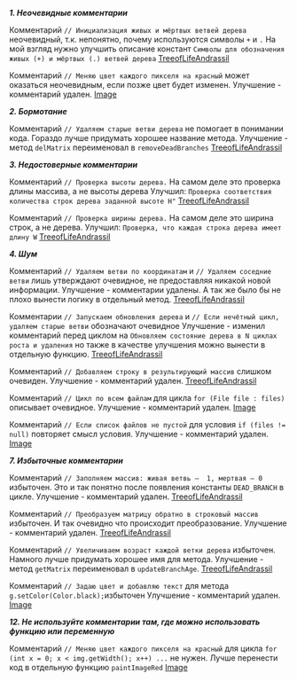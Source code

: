 ***1. Неочевидные комментарии***

Комментарий `// Инициализация живых и мёртвых ветвей дерева`
неочевидный, т.к. непонятно, почему используются символы `+` и `.`
На мой взгляд нужно улучшить описание констант 
`Символы для обозначения живых (+) и мёртвых (.) ветвей дерева` 
[TreeofLifeAndrassil](https://github.com/deionnle/Survivor/blob/main/TreeofLifeAndrassil.java#L5)

Комментарий `// Меняю цвет каждого пикселя на красный`
может оказаться неочевидным, если позже цвет будет изменен.
Улучшение - комментарий удален.
[Image](https://github.com/deionnle/Test/blob/main/Image.java)

***2. Бормотание***

Комментарий `// Удаляем старые ветви дерева`
не помогает в понимании кода. Гораздо лучше придумать хорошее
название метода.
Улучшение - метод `delMatrix` переименовал в `removeDeadBranches`
[TreeofLifeAndrassil](https://github.com/deionnle/Survivor/blob/main/TreeofLifeAndrassil.java#L66)

***3. Недостоверные комментарии***

Комментарий `// Проверка высоты дерева.`
На самом деле это проверка длины массива, а не высоты дерева
Улучшил: `Проверка соответствия количества строк дерева заданной высоте H"`
[TreeofLifeAndrassil](https://github.com/deionnle/Survivor/blob/main/TreeofLifeAndrassil.java#L11)

Комментарий `// Проверка ширины дерева.`
На самом деле это ширина строк, а не дерева.
Улучшил: `Проверка, что каждая строка дерева имеет длину W`
[TreeofLifeAndrassil](https://github.com/deionnle/Survivor/blob/main/TreeofLifeAndrassil.java#L15)

***4. Шум***

Комментарий `// Удаляем ветви по координатам` и `// Удаляем соседние ветви`
лишь утверждают очевидное, не предоставляя никакой новой информации.
Улучшение - комментарии удалены. А так же было бы не плохо вынести логику в отдельный метод.
[TreeofLifeAndrassil](https://github.com/deionnle/Survivor/blob/main/TreeofLifeAndrassil.java)

Комментарии `// Запускаем обновления дерева` и
`// Если нечётный цикл, удаляем старые ветви` обозначают очевидное
Улучшение - изменил комментарий перед циклом на `Обновляем состояние дерева в N циклах роста и удаления`
но также в качестве улучшения можно вынести в отдельную функцию.
[TreeofLifeAndrassil](https://github.com/deionnle/Survivor/blob/main/TreeofLifeAndrassil.java#L34)

Комментарий `// Добавляем строку в результирующий массив`
слишком очевиден.
Улучшение - комментарий удален.
[TreeofLifeAndrassil](https://github.com/deionnle/Survivor/blob/main/TreeofLifeAndrassil.java)

Комментарий `// Цикл по всем файлам` для цикла `for (File file : files)`
описывает очевидное.
Улучшение - комментарий удален.
[Image](https://github.com/deionnle/Test/blob/main/Image.java)

Комментарий `// Если список файлов не пустой` для условия `if (files != null)`
повторяет смысл условия.
Улучшение - комментарий удален.
[Image](https://github.com/deionnle/Test/blob/main/Image.java)

***7. Избыточные комментарии***

Комментарий `// Заполняем массив: живая ветвь —  1, мертвая — 0`
избыточен. Это и так понятно после появления константы `DEAD_BRANCH` в цикле.
Улучшение - комментарий удален.
[TreeofLifeAndrassil](https://github.com/deionnle/Survivor/blob/main/TreeofLifeAndrassil.java)

Комментарий `// Преобразуем матрицу обратно в строковый массив`
избыточен. И так очевидно что происходит преобразование.
Улучшение - комментарий удален.
[TreeofLifeAndrassil](https://github.com/deionnle/Survivor/blob/main/TreeofLifeAndrassil.java)

Комментарий `// Увеличиваем возраст каждой ветки дерева`
избыточен. Намного лучше придумать хорошее имя для метода.
Улучшение - метод `getMatrix` переименовал в `updateBranchAge`.
[TreeofLifeAndrassil](https://github.com/deionnle/Survivor/blob/main/TreeofLifeAndrassil.java#L57)

Комментарий `// Задаю цвет и добавляю текст` для метода `g.setColor(Color.black);`избыточен
Улучшение - комментарий удален.
[Image](https://github.com/deionnle/Test/blob/main/Image.java#L25)

***12. Не используйте комментарии там, где можно использовать функцию или переменную***

Комментарий `// Меняю цвет каждого пикселя на красный` для цикла `for (int x = 0; x < img.getWidth(); x++) ...`
не нужен. Лучше перенести код в отдельную функцию `paintImageRed`
[Image](https://github.com/deionnle/Test/blob/main/Image.java#L16)